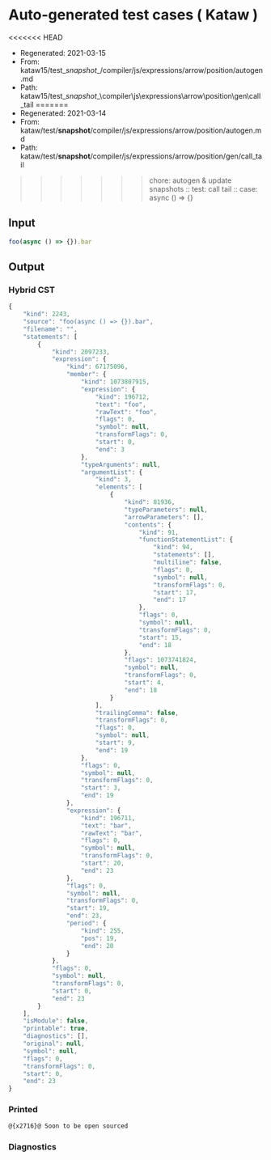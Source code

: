 # Auto-generated test cases ( Kataw )
<<<<<<< HEAD
- Regenerated: 2021-03-15
- From: kataw15/test\__snapshot__/compiler/js/expressions/arrow/position/autogen.md
- Path: kataw15/test\__snapshot__\compiler\js\expressions\arrow\position\gen\call_tail
=======
- Regenerated: 2021-03-14
- From: kataw/test/__snapshot__/compiler/js/expressions/arrow/position/autogen.md
- Path: kataw/test/__snapshot__/compiler/js/expressions/arrow/position/gen/call_tail
>>>>>>> chore: autogen & update snapshots
> :: test: call tail
> :: case: async () => {}
## Input

`````js
foo(async () => {}).bar
`````

## Output

### Hybrid CST

```javascript
{
    "kind": 2243,
    "source": "foo(async () => {}).bar",
    "filename": "",
    "statements": [
        {
            "kind": 2097233,
            "expression": {
                "kind": 67175096,
                "member": {
                    "kind": 1073807915,
                    "expression": {
                        "kind": 196712,
                        "text": "foo",
                        "rawText": "foo",
                        "flags": 0,
                        "symbol": null,
                        "transformFlags": 0,
                        "start": 0,
                        "end": 3
                    },
                    "typeArguments": null,
                    "argumentList": {
                        "kind": 3,
                        "elements": [
                            {
                                "kind": 81936,
                                "typeParameters": null,
                                "arrowParameters": [],
                                "contents": {
                                    "kind": 91,
                                    "functionStatementList": {
                                        "kind": 94,
                                        "statements": [],
                                        "multiline": false,
                                        "flags": 0,
                                        "symbol": null,
                                        "transformFlags": 0,
                                        "start": 17,
                                        "end": 17
                                    },
                                    "flags": 0,
                                    "symbol": null,
                                    "transformFlags": 0,
                                    "start": 15,
                                    "end": 18
                                },
                                "flags": 1073741824,
                                "symbol": null,
                                "transformFlags": 0,
                                "start": 4,
                                "end": 18
                            }
                        ],
                        "trailingComma": false,
                        "transformFlags": 0,
                        "flags": 0,
                        "symbol": null,
                        "start": 9,
                        "end": 19
                    },
                    "flags": 0,
                    "symbol": null,
                    "transformFlags": 0,
                    "start": 3,
                    "end": 19
                },
                "expression": {
                    "kind": 196711,
                    "text": "bar",
                    "rawText": "bar",
                    "flags": 0,
                    "symbol": null,
                    "transformFlags": 0,
                    "start": 20,
                    "end": 23
                },
                "flags": 0,
                "symbol": null,
                "transformFlags": 0,
                "start": 19,
                "end": 23,
                "period": {
                    "kind": 255,
                    "pos": 19,
                    "end": 20
                }
            },
            "flags": 0,
            "symbol": null,
            "transformFlags": 0,
            "start": 0,
            "end": 23
        }
    ],
    "isModule": false,
    "printable": true,
    "diagnostics": [],
    "original": null,
    "symbol": null,
    "flags": 0,
    "transformFlags": 0,
    "start": 0,
    "end": 23
}
```

### Printed

```javascript
@{x2716}@ Soon to be open sourced
```

### Diagnostics

```javascript

```


